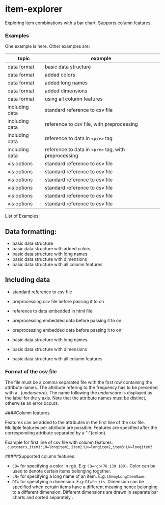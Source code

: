 # item-explorer
Exploring item combinations with a bar chart.
Supports column features.

### Examples

One example is here.
Other examples are:

| topic  | example |
| ------------- | ------------- |
| data format  | basic data structure  |
| data format  | added colors  |
| data format  | added long names  |
| data format  | added dimensions |
| data format  | using all column features  |
| including data | standard reference to csv file  |
| including data | reference to csv file, with preprocessing |
| including data | reference to data in `<pre>` tag  |
| including data | reference to data in `<pre>` tag,  with preprocessing |
| vis options | standard reference to csv file  |
| vis options | standard reference to csv file  |
| vis options | standard reference to csv file  |
| vis options | standard reference to csv file  |
| vis options | standard reference to csv file  |
| vis options | standard reference to csv file  |

List of Examples:

Data formatting:
---------------
* basic data structure
* basic data structure with added colors
* basic data structure with long names
* basic data structure with dimensions
* basic data structure with all column features

Including data
--------------
* standard reference to csv file
* preprocessing csv file before passing it to on
* reference to data embedded in html file
* preprocessing embedded data before passing it to on
* preprocessing embedded data before passing it to on

* basic data structure with long names
* basic data structure with dimensions
* basic data structure with all column features

### Format of the csv file

The file must be a comma separated file with the first row containing the attribute names.
The attribute refering to the frequency has to be preceded with a `_`(*underscore*).
The name following the *underscore* is displayed as the label for the y axis. Note that the attribute names must be distinct, otherwise an error occurs.

####Column features

Features can be added to the attributes in the first line of the csv file.
Multiple features per attribute are possible. Features are specified after the corresponding attribute separated by a ":"(colon).

Example for first line of csv file with column features:
`_customers,item1:LN=longitem1,item2:LN=longitem2,item3:LN=longitem3`

#####Supported column features:

- `CO=` for specifying a color in rgb. E.g: `CO=rgb(70 130 180)`. Color can be used to denote certain items belonging together.
- `LN=` for specifying a long name of an item. E.g: `LN=myLongItemName`.
- `DI=` for specifying a dimension. E.g: `DI=fruits`. 
Dimension can be specified when certain items have a different meaning hence belonging to a different dimension. Different dimensions are drawn in separate bar charts and sorted separately
.


